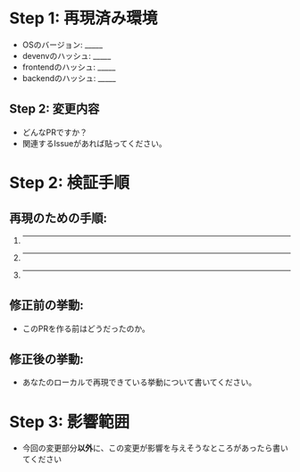 <!-- あくまでテンプレートなので必ずしもすべての項目を埋めなくてよい -->

Step 1: 再現済み環境
====================

<!-- ./scripts/report.sh で生成できます -->
  * OSのバージョン: _____
  * devenvのハッシュ: _____
  * frontendのハッシュ: _____
  * backendのハッシュ: _____
  
Step 2: 変更内容
----------------

  * どんなPRですか？
  * 関連するIssueがあれば貼ってください。

Step 2: 検証手順
================

再現のための手順:
-----------------

  1. _____
  2. _____
  3. _____
  
修正前の挙動:
-------------

  * このPRを作る前はどうだったのか。
  
修正後の挙動:
-------------

  * あなたのローカルで再現できている挙動について書いてください。

Step 3: 影響範囲
================

  * 今回の変更部分**以外**に、この変更が影響を与えそうなところがあったら書いてください
